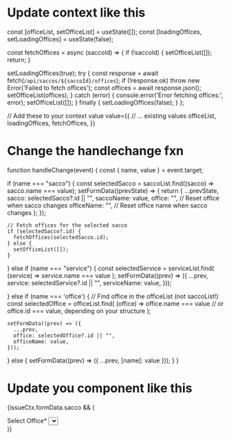 # Update context like this
const [officeList, setOfficeList] = useState([]);
const [loadingOffices, setLoadingOffices] = useState(false);

const fetchOffices = async (saccoId) => {
  if (!saccoId) {
    setOfficeList([]);
    return;
  }

  setLoadingOffices(true);
  try {
    const response = await fetch(`/api/saccos/${saccoId}/offices`);
    if (!response.ok) throw new Error('Failed to fetch offices');
    const offices = await response.json();
    setOfficeList(offices);
  } catch (error) {
    console.error('Error fetching offices:', error);
    setOfficeList([]);
  } finally {
    setLoadingOffices(false);
  }
};

// Add these to your context value
value={{
  // ... existing values
  officeList,
  loadingOffices,
  fetchOffices,
}}

# Change the handlechange fxn
function handleChange(event) {
  const { name, value } = event.target;

  if (name === "sacco") {
    const selectedSacco = saccoList.find((sacco) => sacco.name === value);
    setFormData((prevState) => {
      return {
        ...prevState,
        sacco: selectedSacco?.id || "",
        saccoName: value,
        office: "", // Reset office when sacco changes
        officeName: "", // Reset office name when sacco changes
      };
    });
    
    // Fetch offices for the selected sacco
    if (selectedSacco?.id) {
      fetchOffices(selectedSacco.id);
    } else {
      setOfficeList([]);
    }
    
  } else if (name === "service") {
    const selectedService = serviceList.find(
      (service) => service.name === value
    );
    setFormData((prev) => ({
      ...prev,
      service: selectedService?.id || "",
      serviceName: value,
    }));
    
  } else if (name === 'office') {
    // Find office in the officeList (not saccoList!)
    const selectedOffice = officeList.find(
      (office) => office.name === value // or office.id === value, depending on your structure
    );
    
    setFormData((prev) => ({
      ...prev,
      office: selectedOffice?.id || "",
      officeName: value,
    }));
    
  } else {
    setFormData((prev) => ({ ...prev, [name]: value }));
  }
}

# Update you component like this

{issueCtx.formData.sacco && (
  <div className="mb-6">
    <label className="block text-sm font-medium text-gray-700 mb-2">
      Select Office<span className="text-red-500">*</span>
    </label>
    <Select
      options={issueCtx.officeList.map((office) => ({
        value: office.id, // Use office ID
        label: office.name, // Use office name
      }))}
      value={
        issueCtx.formData.office
          ? {
              value: issueCtx.formData.office,
              label: issueCtx.formData.officeName || "Select an office",
            }
          : {
              value: "",
              label: "Select an office",
            }
      }
      onChange={(selectedOption) => {
        const selectedOffice = issueCtx.officeList.find(
          (office) => office.id === selectedOption.value
        );
        issueCtx.handleChange({
          target: {
            name: "office",
            value: selectedOffice?.name || selectedOption.value,
          },
        });
      }}
      placeholder={issueCtx.loadingOffices ? "Loading offices..." : "Type to search office..."}
      isDisabled={issueCtx.loadingOffices}
      isLoading={issueCtx.loadingOffices}
      className="w-full"
      classNames={{
        control: (state) =>
          `min-h-[42px] border border-gray-300 ${
            state.isFocused
              ? "!border-orange-300 !ring-2 !ring-orange-200"
              : ""
          }`,
        option: (state) =>
          `${state.isSelected ? "!bg-orange-500" : ""} ${
            state.isFocused ? "!bg-orange-100" : ""
          }`,
        menu: () => "!mt-1",
        dropdownIndicator: () => "text-gray-400",
        indicatorSeparator: () => "!bg-gray-300",
      }}
      required
    />
  </div>
)}